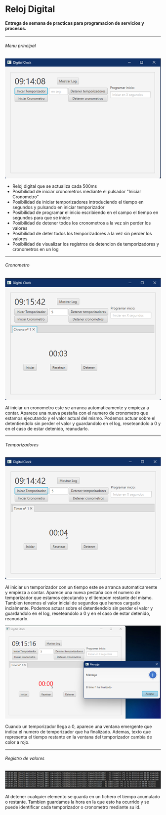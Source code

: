 # Reloj Digital 
#### Entrega de semana de practicas para programacion de servicios y procesos.
***
###### Menu principal
![main_menu](img\img_main.png)
- Reloj digital que se actualiza cada 500ms 
- Posibilidad de iniciar cronometros mediante el pulsador "Iniciar Cronometro"
- Posibilidad de iniciar temporizadores introduciendo el tiempo en segundos y pulsando en iniciar temporizador
- Posibilidad de programar el inicio escribiendo en el campo el tiempo en segundos para que se inicie
- Posibilidad de detener todos los cronometros a la vez sin perder los valores
- Posibilidad de deter todos los temporizadores a la vez sin perder los valores
- Posibilidad de visualizar los registros de detencion de temporizadores y cronometros en un log
***
###### Cronometro
![main_menu](img\img_stopwatch.png)

Al iniciar un cronometro este se arranca automaticamente y empieza a contar. 
Aparece una nueva pestaña con el numero de cronometro que estamos ejecutando y el valor actual del mismo.
Podemos actuar sobre el detentiendolo sin perder el valor y guardandolo en el log, reseteandolo a 0 y en el caso de estar detenido, reanudarlo.

***
###### Temporizadores
![main_menu](img\img_timer_init.png)

Al iniciar un temporizador con un tiempo este se arranca automaticamente y empieza a contar.
Aparece una nueva pestaña con el numero de temporizador que estamos ejecutando y el tiempom restante del mismo. 
Tambien tenemos el valor inicial de segundos que hemos cargado incialmente.
Podemos actuar sobre el detentiendolo sin perder el valor y guardandolo en el log, reseteandolo a 0 y en el caso de estar detenido, reanudarlo.

![main_menu](img\img_timer_end.png)

Cuando un temporizador llega a 0, aparece una ventana emergente que indica el numero de temporizador que ha finalizado.
Ademas, texto que representa el tiempo restante en la ventana del temporizador cambia de color a rojo.

***
###### Registro de valores
![main_menu](img\img_log.png)

Al detener cualquier elemento se guarda en un fichero el tiempo acumulado o restante. Tambien guardamos la hora en la que esto ha ocurrido y se puede identificar cada temporizador o cronometro mediante su id.

